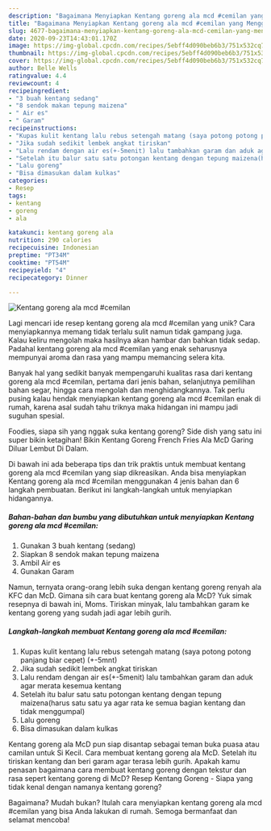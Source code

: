 ```yaml
---
description: "Bagaimana Menyiapkan Kentang goreng ala mcd #cemilan yang Menggugah Selera"
title: "Bagaimana Menyiapkan Kentang goreng ala mcd #cemilan yang Menggugah Selera"
slug: 4677-bagaimana-menyiapkan-kentang-goreng-ala-mcd-cemilan-yang-menggugah-selera
date: 2020-09-23T14:43:01.170Z
image: https://img-global.cpcdn.com/recipes/5ebff4d090beb6b3/751x532cq70/kentang-goreng-ala-mcd-cemilan-foto-resep-utama.jpg
thumbnail: https://img-global.cpcdn.com/recipes/5ebff4d090beb6b3/751x532cq70/kentang-goreng-ala-mcd-cemilan-foto-resep-utama.jpg
cover: https://img-global.cpcdn.com/recipes/5ebff4d090beb6b3/751x532cq70/kentang-goreng-ala-mcd-cemilan-foto-resep-utama.jpg
author: Belle Wells
ratingvalue: 4.4
reviewcount: 4
recipeingredient:
- "3 buah kentang sedang"
- "8 sendok makan tepung maizena"
- " Air es"
- " Garam"
recipeinstructions:
- "Kupas kulit kentang lalu rebus setengah matang (saya potong potong panjang biar cepet) (+-5mnt)"
- "Jika sudah sedikit lembek angkat tiriskan"
- "Lalu rendam dengan air es(+-5menit) lalu tambahkan garam dan aduk agar merata kesemua kentang"
- "Setelah itu balur satu satu potongan kentang dengan tepung maizena(harus satu satu ya agar rata ke semua bagian kentang dan tidak menggumpal)"
- "Lalu goreng"
- "Bisa dimasukan dalam kulkas"
categories:
- Resep
tags:
- kentang
- goreng
- ala

katakunci: kentang goreng ala 
nutrition: 290 calories
recipecuisine: Indonesian
preptime: "PT34M"
cooktime: "PT54M"
recipeyield: "4"
recipecategory: Dinner

---
```



![Kentang goreng ala mcd #cemilan](https://img-global.cpcdn.com/recipes/5ebff4d090beb6b3/751x532cq70/kentang-goreng-ala-mcd-cemilan-foto-resep-utama.jpg)

Lagi mencari ide resep kentang goreng ala mcd #cemilan yang unik? Cara menyiapkannya memang tidak terlalu sulit namun tidak gampang juga. Kalau keliru mengolah maka hasilnya akan hambar dan bahkan tidak sedap. Padahal kentang goreng ala mcd #cemilan yang enak seharusnya mempunyai aroma dan rasa yang mampu memancing selera kita.

Banyak hal yang sedikit banyak mempengaruhi kualitas rasa dari kentang goreng ala mcd #cemilan, pertama dari jenis bahan, selanjutnya pemilihan bahan segar, hingga cara mengolah dan menghidangkannya. Tak perlu pusing kalau hendak menyiapkan kentang goreng ala mcd #cemilan enak di rumah, karena asal sudah tahu triknya maka hidangan ini mampu jadi suguhan spesial.

Foodies, siapa sih yang nggak suka kentang goreng? Side dish yang satu ini super bikin ketagihan! Bikin Kentang Goreng French Fries Ala McD Garing Diluar Lembut Di Dalam.


Di bawah ini ada beberapa tips dan trik praktis untuk membuat kentang goreng ala mcd #cemilan yang siap dikreasikan. Anda bisa menyiapkan Kentang goreng ala mcd #cemilan menggunakan 4 jenis bahan dan 6 langkah pembuatan. Berikut ini langkah-langkah untuk menyiapkan hidangannya.

<!--inarticleads1-->

##### Bahan-bahan dan bumbu yang dibutuhkan untuk menyiapkan Kentang goreng ala mcd #cemilan:

1. Gunakan 3 buah kentang (sedang)
1. Siapkan 8 sendok makan tepung maizena
1. Ambil  Air es
1. Gunakan  Garam


Namun, ternyata orang-orang lebih suka dengan kentang goreng renyah ala KFC dan McD. Gimana sih cara buat kentang goreng ala McD? Yuk simak resepnya di bawah ini, Moms. Tiriskan minyak, lalu tambahkan garam ke kentang goreng yang sudah jadi agar lebih gurih. 

<!--inarticleads2-->

##### Langkah-langkah membuat Kentang goreng ala mcd #cemilan:

1. Kupas kulit kentang lalu rebus setengah matang (saya potong potong panjang biar cepet) (+-5mnt)
1. Jika sudah sedikit lembek angkat tiriskan
1. Lalu rendam dengan air es(+-5menit) lalu tambahkan garam dan aduk agar merata kesemua kentang
1. Setelah itu balur satu satu potongan kentang dengan tepung maizena(harus satu satu ya agar rata ke semua bagian kentang dan tidak menggumpal)
1. Lalu goreng
1. Bisa dimasukan dalam kulkas


Kentang goreng ala McD pun siap disantap sebagai teman buka puasa atau camilan untuk Si Kecil. Cara membuat kentang goreng ala McD. Setelah itu tiriskan kentang dan beri garam agar terasa lebih gurih. Apakah kamu penasan bagaimana cara membuat kentang goreng dengan tekstur dan rasa sepert kentang goreng di McD? Resep Kentang Goreng - Siapa yang tidak kenal dengan namanya kentang goreng? 

Bagaimana? Mudah bukan? Itulah cara menyiapkan kentang goreng ala mcd #cemilan yang bisa Anda lakukan di rumah. Semoga bermanfaat dan selamat mencoba!

